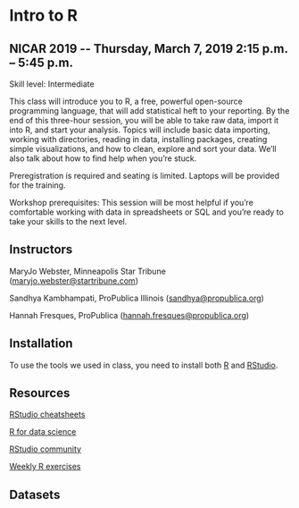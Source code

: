 # Intro to R
## NICAR 2019 -- Thursday, March 7, 2019 2:15 p.m. – 5:45 p.m.

Skill level: Intermediate

This class will introduce you to R, a free, powerful open-source programming language, that will add statistical heft to your reporting. By the end of this three-hour session, you will be able to take raw data, import it into R, and start your analysis. Topics will include basic data importing, working with directories, reading in data, installing packages, creating simple visualizations, and how to clean, explore and sort your data. We’ll also talk about how to find help when you’re stuck.

Preregistration is required and seating is limited. Laptops will be provided for the training.

Workshop prerequisites: This session will be most helpful if you’re comfortable working with data in spreadsheets or SQL and you’re ready to take your skills to the next level.


## Instructors
MaryJo Webster, Minneapolis Star Tribune (maryjo.webster@startribune.com)

Sandhya Kambhampati, ProPublica Illinois (sandhya@propublica.org)

Hannah Fresques, ProPublica (hannah.fresques@propublica.org)

## Installation
To use the tools we used in class, you need to install both [R](https://cran.rstudio.com/) and [RStudio](https://www.rstudio.com/products/rstudio/download/).

## Resources
[RStudio cheatsheets](https://www.rstudio.com/resources/cheatsheets/)

[R for data science](http://r4ds.had.co.nz/)

[RStudio community](https://community.rstudio.com/)

[Weekly R exercises](https://github.com/rfordatascience/tidytuesday/blob/master/README.md)

## Datasets


	

